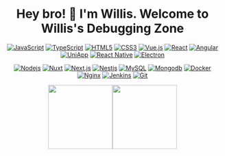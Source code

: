  

<div>
  <h1 align="center">
    <b> Hey bro! 👋 I'm Willis. Welcome to Willis's Debugging Zone </b>
  </h1>
</div>

<div  align="center">
<p align="center">

  [![JavaScript](https://img.shields.io/badge/-JavaScript-black?style=flat-square&logo=javascript&link=https://github.com/LuizCarlosAbbott/)](https://github.com/willis325/)
  [![TypeScript](https://img.shields.io/badge/-TypeScript-black?style=flat-square&logo=typescript&link=https://github.com/willis325/)](https://github.com/willis325/)
  [![HTML5](https://img.shields.io/badge/-HTML5-black?style=flat-square&logo=html5&logoColor=white&link=https://github.com/willis325/)](https://github.com/willis325/)
  [![CSS3](https://img.shields.io/badge/-CSS3-black?style=flat-square&logo=css3&link=https://github.com/willis325/)](https://github.com/willis325/)
  [![Vue.js](https://img.shields.io/badge/-Vuejs-black?style=flat-square&logo=vue.js&link=https://github.com/willis325/)](https://github.com/willis325/)
  [![React](https://img.shields.io/badge/-React-black?style=flat-square&logo=react&link=https://github.com/willis325/)](https://github.com/willis325/)
  [![Angular](https://img.shields.io/badge/-Angular-black?style=flat-square&logo=angular&link=https://github.com/willis325/)](https://github.com/willis325/)
  [![UniApp](https://img.shields.io/badge/-UniApp-black?style=flat-square&logo=uni-app&link=https://github.com/willis325/)](https://github.com/willis325/)
  [![React Native](https://img.shields.io/badge/-ReactNative-black?style=flat-square&logo=react&link=https://github.com/willis325/)](https://github.com/willis325/)
  [![Electron](https://img.shields.io/badge/-Electron-black?style=flat-square&logo=electron&link=https://github.com/willis325/)](https://github.com/willis325/)

</p>
<p align="center">


  [![Nodejs](https://img.shields.io/badge/-Nodejs-black?style=flat-square&logo=Node.js&link=https://github.com/willis325/)](https://github.com/willis325/)
  [![Nuxt](https://img.shields.io/badge/-Nuxt-black?style=flat-square&logo=nuxt&link=https://github.com/willis325/)](https://github.com/willis325/)
  [![Next.js](https://img.shields.io/badge/-Nextjs-black?style=flat-square&logo=Next.js&link=https://github.com/willis325/)](https://github.com/willis325/)
  [![Nestjs](https://img.shields.io/badge/-Nestjs-black?style=flat-square&logo=NestJS&link=https://github.com/willis325/)](https://github.com/willis325/)
  [![MySQL](https://img.shields.io/badge/-MySQL-black?style=flat-square&logo=mysql&link=https://github.com/willis325/)](https://github.com/willis325/)
  [![Mongodb](https://img.shields.io/badge/-Mongodb-black?style=flat-square&logo=mongodb&link=https://github.com/willis325/)](https://github.com/willis325/)
  [![Docker](https://img.shields.io/badge/-Docker-black?style=flat-square&logo=docker&link=https://github.com/willis325/)](https://github.com/willis325/)
  [![Nginx](https://img.shields.io/badge/-Nginx-black?style=flat-square&logo=nginx&link=https://github.com/willis325/)](https://github.com/willis325/)
  [![Jenkins](https://img.shields.io/badge/-Jenkins-black?style=flat-square&logo=jenkins&link=https://github.com/willis325/)](https://github.com/willis325/)
  [![Git](https://img.shields.io/badge/-Git-black?style=flat-square&logo=git&link=https://github.com/willis325/)](https://github.com/willis325/)

</p>

</div>

<div align="center">
  <img  height="150px" src="https://github-readme-stats.vercel.app/api/top-langs/?username=willis325&hide_title=true&hide_border=true&layout=compact&theme=graywhite" /><img height="150px" src="https://github-readme-stats.vercel.app/api?username=willis325&hide_title=true&hide_border=true&show_icons=true&include_all_commits=true&line_height=24&theme=graywhite&text_color=333333&icon_color=333333" />
</div>

